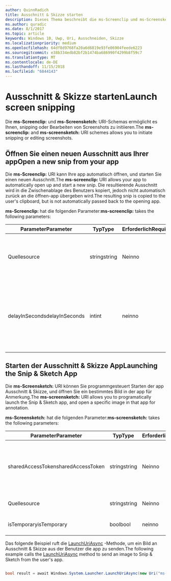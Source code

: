 ```yaml
---
author: QuinnRadich
title: Ausschnitt & Skizze starten
description: Dieses Thema beschreibt die ms-Screenclip und ms-Screensketch URI-Schemas. Ihre app kann diese URI-Schemas zum Starten der app Ausschnitt & Skizze oder öffnen einen neuen Ausschnitt verwenden.
ms.author: quradic
ms.date: 8/1/2017
ms.topic: article
keywords: Windows 10, Uwp, Uri, Ausschneiden, Skizze
ms.localizationpriority: medium
ms.openlocfilehash: 64df8d9768fa20a6d6819e93fe06904feede6223
ms.sourcegitcommit: e38b334edb82bf2b1474ba686990f4299b8f59c7
ms.translationtype: MT
ms.contentlocale: de-DE
ms.lasthandoff: 11/15/2018
ms.locfileid: "6844143"
---
```

# <a name="launch-screen-snipping"></a><span data-ttu-id="dc17d-105">Ausschnitt & Skizze starten</span><span class="sxs-lookup"><span data-stu-id="dc17d-105">Launch screen snipping</span></span>

<span data-ttu-id="dc17d-106">Die **ms-Screenclip:** und **ms-Screensketch:** URI-Schemas ermöglicht es Ihnen, snipping oder Bearbeiten von Screenshots zu initiieren.</span><span class="sxs-lookup"><span data-stu-id="dc17d-106">The **ms-screenclip:** and **ms-screensketch:** URI schemes allows you to initiate snipping or editing screenshots.</span></span>

## <a name="open-a-new-snip-from-your-app"></a><span data-ttu-id="dc17d-107">Öffnen Sie einen neuen Ausschnitt aus Ihrer app</span><span class="sxs-lookup"><span data-stu-id="dc17d-107">Open a new snip from your app</span></span>

<span data-ttu-id="dc17d-108">Die **ms-Screenclip:** URI kann Ihre app automatisch öffnen, und starten Sie einen neuen Ausschnitt.</span><span class="sxs-lookup"><span data-stu-id="dc17d-108">The **ms-screenclip:** URI allows your app to automatically open up and start a new snip.</span></span> <span data-ttu-id="dc17d-109">Die resultierende Ausschnitt wird in die Zwischenablage des Benutzers kopiert, jedoch nicht automatisch zurück an die öffnen-app übergeben wird.</span><span class="sxs-lookup"><span data-stu-id="dc17d-109">The resulting snip is copied to the user's clipboard, but is not automatically passed back to the opening app.</span></span>

<span data-ttu-id="dc17d-110">**ms-Screenclip:** hat die folgenden Parameter:</span><span class="sxs-lookup"><span data-stu-id="dc17d-110">**ms-screenclip:** takes the following parameters:</span></span>

| <span data-ttu-id="dc17d-111">Parameter</span><span class="sxs-lookup"><span data-stu-id="dc17d-111">Parameter</span></span> | <span data-ttu-id="dc17d-112">Typ</span><span class="sxs-lookup"><span data-stu-id="dc17d-112">Type</span></span> | <span data-ttu-id="dc17d-113">Erforderlich</span><span class="sxs-lookup"><span data-stu-id="dc17d-113">Required</span></span> | <span data-ttu-id="dc17d-114">Beschreibung</span><span class="sxs-lookup"><span data-stu-id="dc17d-114">Description</span></span> |
| --- | --- | --- | --- |
| <span data-ttu-id="dc17d-115">Quelle</span><span class="sxs-lookup"><span data-stu-id="dc17d-115">source</span></span> | <span data-ttu-id="dc17d-116">string</span><span class="sxs-lookup"><span data-stu-id="dc17d-116">string</span></span> | <span data-ttu-id="dc17d-117">Nein</span><span class="sxs-lookup"><span data-stu-id="dc17d-117">no</span></span> | <span data-ttu-id="dc17d-118">Eine formfreie Zeichenfolge an, dass die Quelle, die den URI gestartet.</span><span class="sxs-lookup"><span data-stu-id="dc17d-118">A freeform string to indicate the source that launched the URI.</span></span> |
| <span data-ttu-id="dc17d-119">delayInSeconds</span><span class="sxs-lookup"><span data-stu-id="dc17d-119">delayInSeconds</span></span> | <span data-ttu-id="dc17d-120">int</span><span class="sxs-lookup"><span data-stu-id="dc17d-120">int</span></span> | <span data-ttu-id="dc17d-121">nein</span><span class="sxs-lookup"><span data-stu-id="dc17d-121">no</span></span> | <span data-ttu-id="dc17d-122">Eine ganze Zahl von 1 bis zu 30.</span><span class="sxs-lookup"><span data-stu-id="dc17d-122">An integer value, from 1 to 30.</span></span> <span data-ttu-id="dc17d-123">Gibt die Verzögerung in vollständige Sekunden zwischen dem URI-Aufruf und wann snipping beginnt.</span><span class="sxs-lookup"><span data-stu-id="dc17d-123">Specifies the delay, in full seconds, between the URI call and when snipping begins.</span></span> |

## <a name="launching-the-snip--sketch-app"></a><span data-ttu-id="dc17d-124">Starten der Ausschnitt & Skizze App</span><span class="sxs-lookup"><span data-stu-id="dc17d-124">Launching the Snip & Sketch App</span></span>

<span data-ttu-id="dc17d-125">Die **ms-Screensketch:** URI können Sie programmgesteuert Starten der app Ausschnitt & Skizze, und öffnen Sie ein bestimmtes Bild in der app für Anmerkung.</span><span class="sxs-lookup"><span data-stu-id="dc17d-125">The **ms-screensketch:** URI allows you to programatically launch the Snip & Sketch app, and open a specific image in that app for annotation.</span></span>

<span data-ttu-id="dc17d-126">**ms-Screensketch:** hat die folgenden Parameter:</span><span class="sxs-lookup"><span data-stu-id="dc17d-126">**ms-screensketch:** takes the following parameters:</span></span>

| <span data-ttu-id="dc17d-127">Parameter</span><span class="sxs-lookup"><span data-stu-id="dc17d-127">Parameter</span></span> | <span data-ttu-id="dc17d-128">Typ</span><span class="sxs-lookup"><span data-stu-id="dc17d-128">Type</span></span> | <span data-ttu-id="dc17d-129">Erforderlich</span><span class="sxs-lookup"><span data-stu-id="dc17d-129">Required</span></span> | <span data-ttu-id="dc17d-130">Beschreibung</span><span class="sxs-lookup"><span data-stu-id="dc17d-130">Description</span></span> |
| --- | --- | --- | --- |
| <span data-ttu-id="dc17d-131">sharedAccessToken</span><span class="sxs-lookup"><span data-stu-id="dc17d-131">sharedAccessToken</span></span> | <span data-ttu-id="dc17d-132">string</span><span class="sxs-lookup"><span data-stu-id="dc17d-132">string</span></span> | <span data-ttu-id="dc17d-133">Nein</span><span class="sxs-lookup"><span data-stu-id="dc17d-133">no</span></span> | <span data-ttu-id="dc17d-134">Ein Token, identifizieren die Datei in der app Ausschnitt & Skizze geöffnet.</span><span class="sxs-lookup"><span data-stu-id="dc17d-134">A token identifying the file to open in the Snip & Sketch app.</span></span> <span data-ttu-id="dc17d-135">Von [SharedStorageAccessManager.AddFile](https://docs.microsoft.com/uwp/api/windows.applicationmodel.datatransfer.sharedstorageaccessmanager.addfile)abgerufen.</span><span class="sxs-lookup"><span data-stu-id="dc17d-135">Retrieved from [SharedStorageAccessManager.AddFile](https://docs.microsoft.com/uwp/api/windows.applicationmodel.datatransfer.sharedstorageaccessmanager.addfile).</span></span> <span data-ttu-id="dc17d-136">Wenn dieser Parameter ausgelassen wird, wird die app ohne Öffnen der Datei gestartet werden.</span><span class="sxs-lookup"><span data-stu-id="dc17d-136">If this parameter is omitted, the app will be launched without a file open.</span></span> |
| <span data-ttu-id="dc17d-137">Quelle</span><span class="sxs-lookup"><span data-stu-id="dc17d-137">source</span></span> | <span data-ttu-id="dc17d-138">string</span><span class="sxs-lookup"><span data-stu-id="dc17d-138">string</span></span> | <span data-ttu-id="dc17d-139">Nein</span><span class="sxs-lookup"><span data-stu-id="dc17d-139">no</span></span> | <span data-ttu-id="dc17d-140">Eine formfreie Zeichenfolge an, dass die Quelle, die den URI gestartet.</span><span class="sxs-lookup"><span data-stu-id="dc17d-140">A freeform string to indicate the source that launched the URI.</span></span> |
| <span data-ttu-id="dc17d-141">isTemporary</span><span class="sxs-lookup"><span data-stu-id="dc17d-141">isTemporary</span></span> | <span data-ttu-id="dc17d-142">bool</span><span class="sxs-lookup"><span data-stu-id="dc17d-142">bool</span></span> | <span data-ttu-id="dc17d-143">nein</span><span class="sxs-lookup"><span data-stu-id="dc17d-143">no</span></span> | <span data-ttu-id="dc17d-144">Wenn auf True festgelegt, Bildschirmskizzen versucht, die Datei zu löschen, nachdem sie geöffnet.</span><span class="sxs-lookup"><span data-stu-id="dc17d-144">If set to True, Screen Sketch will try to delete the file after opening it.</span></span> |

<span data-ttu-id="dc17d-145">Das folgende Beispiel ruft die [LaunchUriAsync](https://docs.microsoft.com/uwp/api/Windows.System.Launcher#Windows_System_Launcher_LaunchUriAsync_Windows_Foundation_Uri_) -Methode, um ein Bild an Ausschnitt & Skizze aus der Benutzer die app zu senden.</span><span class="sxs-lookup"><span data-stu-id="dc17d-145">The following example calls the [LaunchUriAsync](https://docs.microsoft.com/uwp/api/Windows.System.Launcher#Windows_System_Launcher_LaunchUriAsync_Windows_Foundation_Uri_) method to send an image to Snip & Sketch from the user's app.</span></span>

```csharp

bool result = await Windows.System.Launcher.LaunchUriAsync(new Uri("ms-screensketch:edit?source=MyApp&isTemporary=false&sharedAccessToken=2C37ADDA-B054-40B5-8B38-11CED1E1A2D"));

```